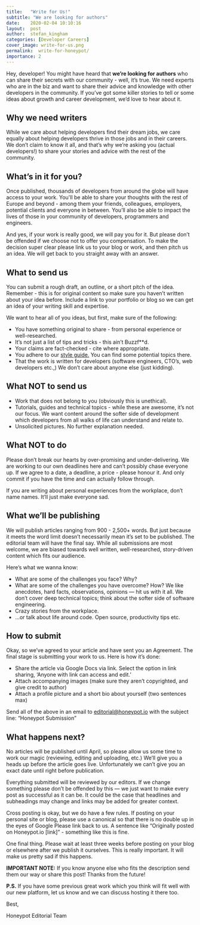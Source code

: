 ```yaml
---
title:   "Write for Us!"
subtitle: "We are looking for authors"
date:    2020-02-04 10:10:16
layout:  post
author:  stefan_kingham
categories: [Developer Careers]
cover_image: write-for-us.png
permalink:  write-for-honeypot/
importance: 2
---
```


Hey, developer! You might have heard that **we’re looking for authors** who can share their secrets with our community - well, it’s true. We need experts who are in the biz and want to share their advice and knowledge with other developers in the community. If you’ve got some killer stories to tell or some ideas about growth and career development, we’d love to hear about it. 

<!--more-->

## Why we need writers

While we care about helping developers find their dream jobs, we care equally about helping developers thrive in those jobs and in their careers. We don’t claim to know it all, and that’s why we’re asking you (actual developers!) to share your stories and advice with the rest of the community. 

## What’s in it for you?

Once published, thousands of developers from around the globe will have access to your work. You'll be able to share your thoughts with the rest of Europe and beyond - among them your friends, colleagues, employers, potential clients and everyone in between. You’ll also be able to impact the lives of those in your community of developers, programmers and engineers.

And yes, if your work is really good, we will pay you for it. But please don’t be offended if we choose not to offer you compensation. To make the decision super clear please link us to your blog or work, and then pitch us an idea. We will get back to you straight away with an answer. 


## What to send us 

You can submit a rough draft, an outline, or a short pitch of the idea. Remember - this is for original content so make sure you haven’t written about your idea before. Include a link to your portfolio or blog so we can get an idea of your writing skill and expertise. 

We want to hear all of you ideas, but first, make sure of the following:

- You have something original to share - from personal experience or well-researched.
- It’s not just a list of tips and tricks - this ain’t Buzzf**d.
- Your claims are fact-checked - cite where appropriate.
- You adhere to our [style guide.](https://medium.com/@Honeypot/how-to-submit-an-article-to-honeypot-4e2138659b8f) You can find some potential topics there. 
- That the work is written for developers (software engineers, CTO’s, web developers etc.,)  We don’t care about anyone else (just kidding).


## What NOT to send us

- Work that does not belong to you (obviously this is unethical).
- Tutorials, guides and technical topics - while these are awesome, it’s not our focus. We want content around the softer side of development which developers from all walks of life can understand and relate to. 
- Unsolicited pictures. No further explanation needed.

## What NOT to do 

Please don’t break our hearts by over-promising and under-delivering. We are working to our own deadlines here and can’t possibly chase everyone up. If we agree to a date, a deadline, a price - please honour it. And only commit if you have the time and can actually follow through. 

If you are writing about personal experiences from the workplace, don’t name names. It’ll just make everyone sad.

## What we’ll be publishing

We will publish articles ranging from 900 - 2,500+ words. But just because it meets the word limit doesn’t necessarily mean it’s set to be published. The editorial team will have the final say. While all submissions are most welcome, we are biased towards well written, well-researched, story-driven content which fits our audience.

Here’s what we wanna know: 
- What are some of the challenges you face? Why? 
- What are some of the challenges you have overcome? How? We like anecdotes, hard facts, observations, opinions — hit us with it all. We don’t cover deep technical topics; think about the softer side of software engineering.
- Crazy stories from the workplace. 
- …or talk about life around code. Open source, productivity tips etc. 



## How to submit

Okay, so we’ve agreed to your article and have sent you an Agreement. The final stage is submitting your work to us. Here is how it’s done:

- Share the article via Google Docs via link. Select the option in link sharing, ‘Anyone with link can access and edit.’ 
- Attach accompanying images (make sure they aren’t copyrighted, and give credit to author)
- Attach a profile picture and a short bio about yourself (two sentences max)

Send all of the above in an email to editorial@honeypot.io
with the subject line: “Honeypot Submission”


## What happens next? 

No articles will be published until April, so please allow us some time to work our magic (reviewing, editing and uploading, etc.) We’ll give you a heads up before the article goes live. Unfortunately we can’t give you an exact date until right before publication. 

Everything submitted will be reviewed by our editors. If we change something please don’t be offended by this —  we just want to make every post as successful as it can be. It could be the case that headlines and subheadings may change and links may be added for greater context. 

Cross posting is okay, but we do have a few rules. 
If posting on your personal site or blog, please use a canonical so that there is no double up in the eyes of Google
Please link back to us. A sentence like “Originally posted on Honeypot.io [link]” - something like this is fine. 

One final thing. Please wait at least three weeks before posting on your blog or elsewhere after we publish it ourselves. This is really important. It will make us pretty sad if this happens. 


**IMPORTANT NOTE:**  If you know anyone else who fits the description send them our way or share this post! Thanks from the future!


**P.S.** If you have some previous great work which you think will fit well with our new platform, let us know and we can discuss hosting it there too. 



Best, 

Honeypot Editorial Team

